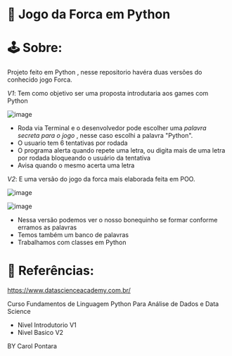 # 👾 Jogo da Forca em Python

# 🕹️ Sobre:
Projeto feito em Python , nesse repositorio havéra duas versões do conhecido jogo Forca.


*V1*: Tem como objetivo ser uma proposta introdutaria aos games com Python


![image](https://github.com/carolpontara/jogo-da-forca-python/assets/111318380/75fdc45f-cf8b-4917-8229-dd5a0ab2dff9)

- Roda via Terminal e o desenvolvedor pode escolher uma *palavra secreta para o jogo* , nesse caso escolhi a palavra "Python".
- O usuario tem 6 tentativas por rodada
- O programa alerta quando repete uma letra, ou digita mais de uma letra por rodada bloqueando o usuário da tentativa
- Avisa quando o mesmo acerta uma letra

*V2*: E uma versão do jogo da forca mais elaborada feita em POO.

![image](https://github.com/carolpontara/jogo-da-forca-python/assets/111318380/8888284b-cb5a-4b65-965c-5a4c1f39b199)


![image](https://github.com/carolpontara/jogo-da-forca-python/assets/111318380/484492f6-f538-4710-b398-caaf5961351b)


- Nessa versão podemos ver o nosso bonequinho se formar conforme erramos as palavras
- Temos também um banco de palavras
- Trabalhamos com classes em Python


# 🔗 Referências:

https://www.datascienceacademy.com.br/ 

Curso Fundamentos de Linguagem Python Para Análise de Dados e Data Science 

- Nivel Introdutorio V1
- Nivel Basico V2


BY Carol Pontara
